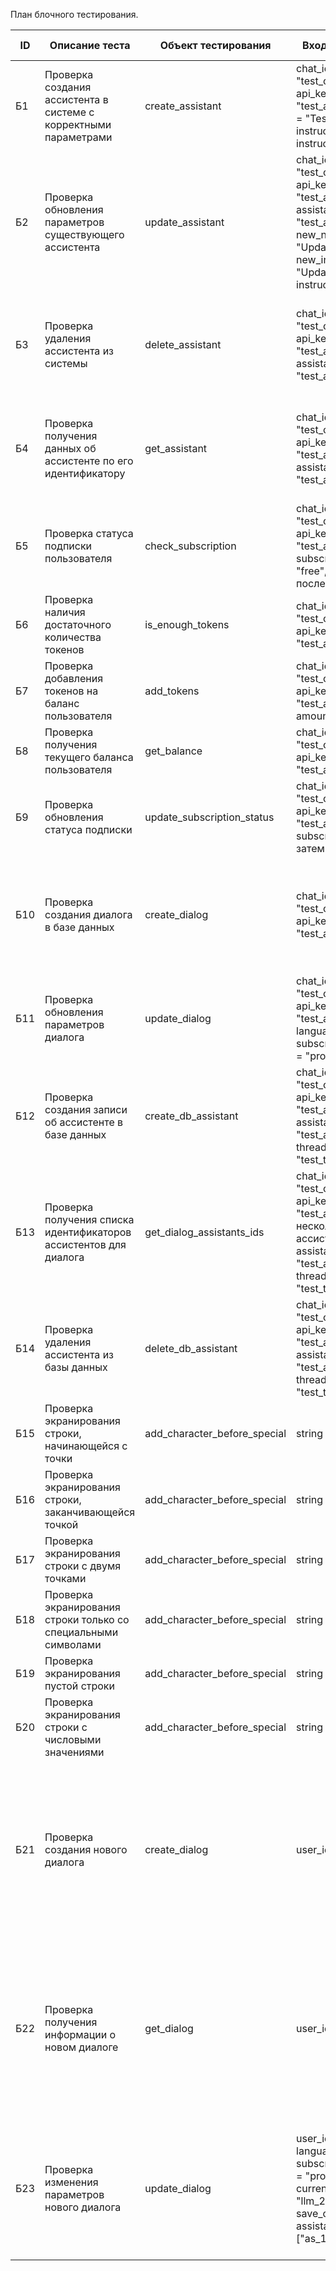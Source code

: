 
План блочного тестирования.

| ID  | Описание теста | Объект тестирования | Входные данные | Ожидаемый результат |
|-----|----------------|---------------------|----------------|---------------------|
| Б1  | Проверка создания ассистента в системе с корректными параметрами | create_assistant | chat_id = "test_chat_1", api_key = "test_api_key", name = "Test Assistant", instructions = "Test instructions" | Создан ассистент с id = "test_assistant_id", name = "Test Assistant", instructions = "Test instructions" |
| Б2  | Проверка обновления параметров существующего ассистента | update_assistant | chat_id = "test_chat_2", api_key = "test_api_key", assistant_id = "test_assistant_id", new_name = "Updated Assistant", new_instructions = "Updated instructions" | Ассистент обновлён с name = "Updated Assistant", instructions = "Updated instructions" |
| Б3  | Проверка удаления ассистента из системы | delete_assistant | chat_id = "test_chat_3", api_key = "test_api_key", assistant_id = "test_assistant_id" | Ассистент удалён, возвращено deleted = True, попытка получения ассистента вызывает ValueError |
| Б4  | Проверка получения данных об ассистенте по его идентификатору | get_assistant | chat_id = "test_chat_4", api_key = "test_api_key", assistant_id = "test_assistant_id" | Возвращены данные ассистента с id = "test_assistant_id", name = "Test Assistant", instructions = "Test instructions" |
| Б5  | Проверка статуса подписки пользователя | check_subscription | chat_id = "test_chat_1", api_key = "test_api_key", subscription = "free", затем "pro" после обновления | Возвращается True для "free", False для "pro" до обновления; True для обоих после обновления на "pro" |
| Б6  | Проверка наличия достаточного количества токенов | is_enough_tokens | chat_id = "test_chat_2", api_key = "test_api_key" | Возвращается True для достаточного количества токенов |
| Б7  | Проверка добавления токенов на баланс пользователя | add_tokens | chat_id = "test_chat_3", api_key = "test_api_key", amount = 1000 | Возвращается результат с success = True, tokens = 1000 |
| Б8  | Проверка получения текущего баланса пользователя | get_balance | chat_id = "test_chat_4", api_key = "test_api_key" | Возвращается результат с balance = 1000 |
| Б9  | Проверка обновления статуса подписки | update_subscription_status | chat_id = "test_chat_5", api_key = "test_api_key", subscription = "pro", затем "free" | Статус подписки обновляется до "pro", затем до "free" |
| Б10 | Проверка создания диалога в базе данных | create_dialog | chat_id = "test_chat_1", api_key = "test_api_key" | Диалог создан с chat_id = "test_chat_1", api_key = "test_api_key", confirmed = False, language = "en", subscription_status = "free" |
| Б11 | Проверка обновления параметров диалога | update_dialog | chat_id = "test_chat_2", api_key = "test_api_key", language = "ru", subscription_status = "pro" | Параметры диалога обновлены: language = "ru", subscription_status = "pro" |
| Б12 | Проверка создания записи об ассистенте в базе данных | create_db_assistant | chat_id = "test_chat_3", api_key = "test_api_key", assistant_id = "test_assistant_1", thread_id = "test_thread_1" | Ассистент создан с assistant_id = "test_assistant_1", thread_id = "test_thread_1" |
| Б13 | Проверка получения списка идентификаторов ассистентов для диалога | get_dialog_assistants_ids | chat_id = "test_chat_4", api_key = "test_api_key", несколько ассистентов с assistant_id = "test_assistant_0..2", thread_id = "test_thread_0..2" | Возвращается список идентификаторов всех созданных ассистентов |
| Б14 | Проверка удаления ассистента из базы данных | delete_db_assistant | chat_id = "test_chat_5", api_key = "test_api_key", assistant_id = "test_assistant_1", thread_id = "test_thread_1" | Ассистент удалён, попытка получения ассистента вызывает ValueError |
| Б15 | Проверка экранирования строки, начинающейся с точки | add_character_before_special | string = ".ertyuj" | Возвращается строка "\\.ertyuj" |
| Б16 | Проверка экранирования строки, заканчивающейся точкой | add_character_before_special | string = "ertyuj." | Возвращается строка "ertyuj\\." |
| Б17 | Проверка экранирования строки с двумя точками | add_character_before_special | string = "ertyuj.." | Возвращается строка "ertyuj\\.\\." |
| Б18 | Проверка экранирования строки только со специальными символами | add_character_before_special | string = "*_[]{}" | Возвращается строка "\\*\\_\\[\\]\\{\}" |
| Б19 | Проверка экранирования пустой строки | add_character_before_special | string = "" | Возвращается пустая строка "" |
| Б20 | Проверка экранирования строки с числовыми значениями | add_character_before_special | string = "-3.5" | Возвращается строка "\\-3\\.5" |
| Б21 | Проверка создания нового диалога | create_dialog | user_id = "1236" | Диалог создан с user_id = "1236", confirmed = False, language = "en", subscription_status = "free", current_assistant_id = "", current_llm_id = "llm_1", assistants_list = [], llm_list = ["llm_1", "llm_2", "llm_3", "llm_4"], save_context = 1 |
| Б22 | Проверка получения информации о новом диалоге | get_dialog | user_id = "1235" | Возвращается словарь с user_id = "1235", language = "en", subscription_status = "free", current_assistant_id = "", current_llm_id = "llm_1", assistants_list = [], llm_list = ["llm_1", "llm_2", "llm_3", "llm_4"], save_context = 1 |
| Б23 | Проверка изменения параметров нового диалога | update_dialog | user_id = "1234", language = "ru", subscription_status = "pro", current_llm_id = "llm_2", save_context = 0, assistants_list = ["as_1"] | Параметры диалога обновлены: language = "ru", subscription_status = "pro", current_llm_id = "llm_2", save_context = 0, assistants_list = ["as_1"] |
